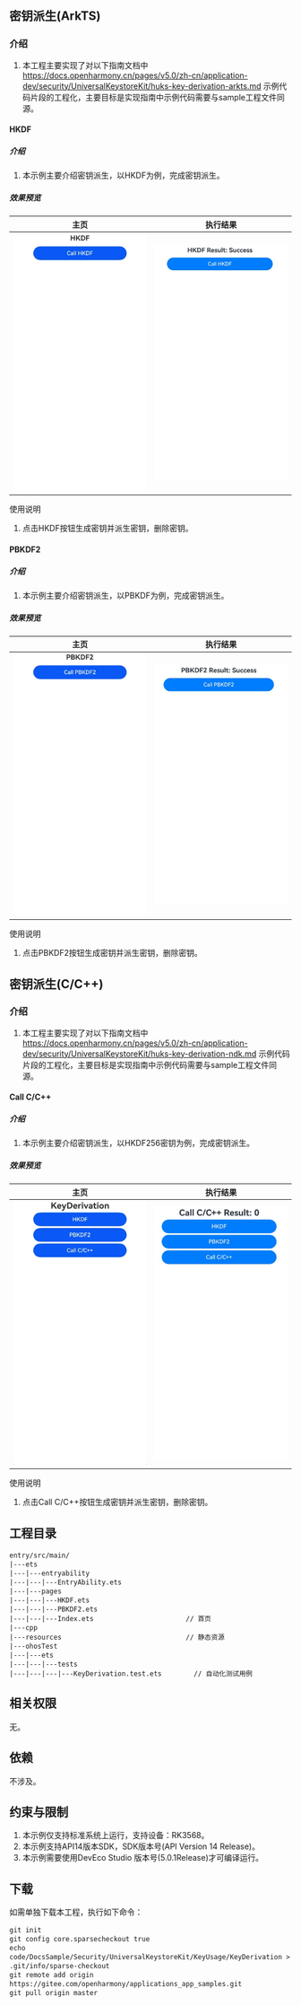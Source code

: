 ## 密钥派生(ArkTS)

### 介绍

1. 本工程主要实现了对以下指南文档中 https://docs.openharmony.cn/pages/v5.0/zh-cn/application-dev/security/UniversalKeystoreKit/huks-key-derivation-arkts.md 示例代码片段的工程化，主要目标是实现指南中示例代码需要与sample工程文件同源。

####  HKDF

##### 介绍

1. 本示例主要介绍密钥派生，以HKDF为例，完成密钥派生。

##### 效果预览

| 主页                                                | 执行结果                                            |
| --------------------------------------------------- | --------------------------------------------------- |
| <img src="./screenshots/HKDF_1.png" width="360;" /> | <img src="./screenshots/HKDF_2.png" width="360;" /> |

使用说明

1. 点击HKDF按钮生成密钥并派生密钥，删除密钥。

####  PBKDF2

##### 介绍

1. 本示例主要介绍密钥派生，以PBKDF为例，完成密钥派生。

##### 效果预览

| 主页                                                  | 执行结果                                              |
| ----------------------------------------------------- | ----------------------------------------------------- |
| <img src="./screenshots/PBKDF2_1.png" width="360;" /> | <img src="./screenshots/PBKDF2_2.png" width="360;" /> |

使用说明

1. 点击PBKDF2按钮生成密钥并派生密钥，删除密钥。

## 密钥派生(C/C++)

### 介绍

1. 本工程主要实现了对以下指南文档中 https://docs.openharmony.cn/pages/v5.0/zh-cn/application-dev/security/UniversalKeystoreKit/huks-key-derivation-ndk.md 示例代码片段的工程化，主要目标是实现指南中示例代码需要与sample工程文件同源。

#### Call C/C++

##### 介绍

1. 本示例主要介绍密钥派生，以HKDF256密钥为例，完成密钥派生。

##### 效果预览

| 主页                                               | 执行结果                                           |
| -------------------------------------------------- | -------------------------------------------------- |
| <img src="./screenshots/Cpp_1.png" width="360;" /> | <img src="./screenshots/Cpp_2.png" width="360;" /> |

使用说明

1. 点击Call C/C++按钮生成密钥并派生密钥，删除密钥。

## 工程目录

```
entry/src/main/
|---ets
|---|---entryability
|---|---|---EntryAbility.ets
|---|---pages
|---|---|---HKDF.ets
|---|---|---PBKDF2.ets
|---|---|---Index.ets						// 首页
|---cpp
|---resources								// 静态资源
|---ohosTest
|---|---ets
|---|---|---tests
|---|---|---|---KeyDerivation.test.ets        // 自动化测试用例
```


## 相关权限

无。

## 依赖

不涉及。

## 约束与限制

1. 本示例仅支持标准系统上运行，支持设备：RK3568。
2. 本示例支持API14版本SDK，SDK版本号(API Version 14 Release)。
3. 本示例需要使用DevEco Studio 版本号(5.0.1Release)才可编译运行。

## 下载

如需单独下载本工程，执行如下命令：

```
git init
git config core.sparsecheckout true
echo code/DocsSample/Security/UniversalKeystoreKit/KeyUsage/KeyDerivation > .git/info/sparse-checkout
git remote add origin https://gitee.com/openharmony/applications_app_samples.git
git pull origin master
```